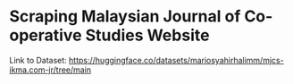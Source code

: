 # Scraping Malaysian Journal of Co-operative Studies Website

Link to Dataset: https://huggingface.co/datasets/mariosyahirhalimm/mjcs-ikma.com-jr/tree/main